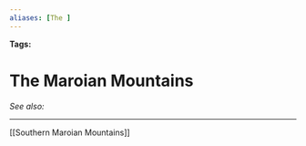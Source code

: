 ```yaml
---
aliases: [The ]
---
```


**Tags:** 
# The Maroian Mountains
*See also:* 
___
[[Southern Maroian Mountains]]